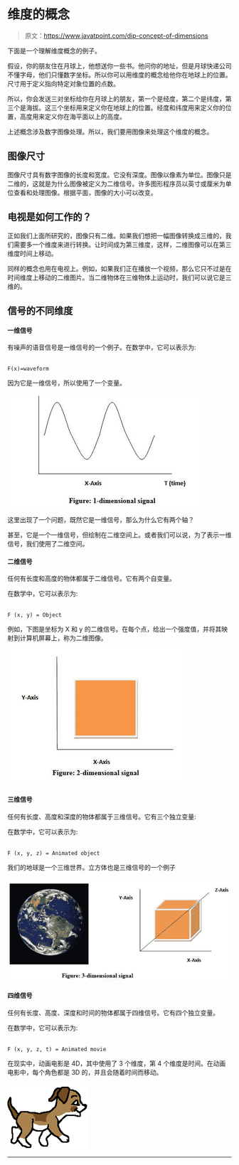 # 维度的概念

> 原文：<https://www.javatpoint.com/dip-concept-of-dimensions>

下面是一个理解维度概念的例子。

假设，你的朋友住在月球上，他想送你一些书。他问你的地址，但是月球快递公司不懂字母，他们只懂数字坐标。所以你可以用维度的概念给他你在地球上的位置。尺寸用于定义指向特定对象位置的点数。

所以，你会发送三对坐标给你在月球上的朋友，第一个是经度，第二个是纬度，第三个是海拔。这三个坐标用来定义你在地球上的位置。经度和纬度用来定义你的位置，高度用来定义你在海平面以上的高度。

上述概念涉及数字图像处理。所以，我们要用图像来处理这个维度的概念。

## 图像尺寸

图像尺寸具有数字图像的长度和宽度。它没有深度。图像以像素为单位。图像只是二维的，这就是为什么图像被定义为二维信号。许多图形程序员以英寸或厘米为单位查看和处理图像。根据平面，图像的大小可以改变。

## 电视是如何工作的？

正如我们上面所研究的，图像只有二维。如果我们想把一幅图像转换成三维的，我们需要多一个维度来进行转换。让时间成为第三维度，这样，二维图像可以在第三维度时间上移动。

同样的概念也用在电视上。例如，如果我们正在播放一个视频，那么它只不过是在时间维度上移动的二维图片。当二维物体在三维物体上运动时，我们可以说它是三维的。

## 信号的不同维度

#### 一维信号

有噪声的语音信号是一维信号的一个例子。在数学中，它可以表示为:

```

F(x)=waveform

```

因为它是一维信号，所以使用了一个变量。

![Different dimensions of signals](img/fe2e6503b06c15aee9e82ea41666d153.png)

这里出现了一个问题，既然它是一维信号，那么为什么它有两个轴？

甚至，它是一个一维信号，但绘制在二维空间上。或者我们可以说，为了表示一维信号，我们使用了二维空间。

#### 二维信号

任何有长度和高度的物体都属于二维信号。它有两个自变量。

在数学中，它可以表示为:

```

F (x, y) = Object

```

例如，下图是坐标为 X 和 y 的二维信号。在每个点，给出一个强度值，并将其映射到计算机屏幕上，称为二维图像。

![Different dimensions of signals](img/cbfb9cf80a53e68af203deabc2ee0364.png)

#### 三维信号

任何有长度、高度和深度的物体都属于三维信号。它有三个独立变量:

在数学中，它可以表示为:

```

F (x, y, z) = Animated object

```

我们的地球是一个三维世界。立方体也是三维信号的一个例子

![Different dimensions of signals](img/70dce119bf0972b789c825c426b154b7.png)

#### 四维信号

任何有长度、高度、深度和时间的物体都属于四维信号。它有四个独立变量。

在数学中，它可以表示为:

```

F (x, y, z, t) = Animated movie

```

在现实中，动画电影是 4D，其中使用了 3 个维度，第 4 个维度是时间。在动画电影中，每个角色都是 3D 的，并且会随着时间而移动。

![animated-dog-image-0077](img/ad76c236263434313823d9567fec9341.png)

* * *